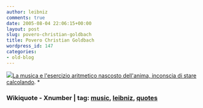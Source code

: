 ```yaml
---
author: leibniz
comments: true
date: 2005-08-04 22:06:15+00:00
layout: post
slug: povero-christian-goldbach
title: Povero Christian Goldbach
wordpress_id: 147
categories:
- old-blog
---
```


![](http://www.xnumber.com/xnumber/Madas/leibnitz.gif)[La
musica e l'esercizio aritmetico nascosto dell'anima, inconscia di
stare calcolando](http://en.wikiquote.org/wiki/Gottfried_Leibniz). *  



### Wikiquote - Xnumber | tag: [music](http://www.technorati.com/tags/music), [leibniz](http://www.technorati.com/tags/leibniz), [quotes](http://www.technorati.com/tags/quotes)

  

  

